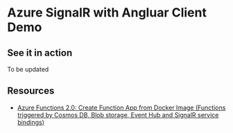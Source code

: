 # Azure SignalR with Angluar Client Demo
## See it in action
To be updated

## Resources
- [Azure Functions 2.0: Create Function App from Docker Image (Functions triggered by Cosmos DB, Blob storage, Event Hub and SignalR service bindings)](https://docs.microsoft.com/en-au/archive/blogs/atverma/azure-functions-2-0-create-function-app-from-docker-image-functions-triggered-by-cosmos-db-blob-storage-event-hub-and-signalr-service-bindings "Azure Functions 2.0: Create Function App from Docker Image (Functions triggered by Cosmos DB, Blob storage, Event Hub and SignalR service bindings)")
